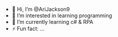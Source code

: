 - 👋 Hi, I’m @AriJackson9
- 👀 I’m interested in learning programming
- 🌱 I’m currently learning c# & RPA
- ⚡ Fun fact: ...
<!---
AriJackson9/AriJackson9 is a ✨ special ✨ repository because its `README.md` (this file) appears on your GitHub profile.
You can click the Preview link to take a look at your changes.
--->
